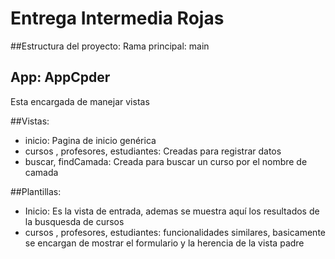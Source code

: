 # Entrega Intermedia Rojas

##Estructura del proyecto:
Rama principal: main
## App: AppCpder
Esta encargada de manejar vistas 

##Vistas: 
- inicio: Pagina de inicio genérica
- cursos , profesores, estudiantes: Creadas para registrar datos
- buscar, findCamada: Creada para buscar un curso por el nombre de camada

##Plantillas:
- Inicio: Es la vista de entrada, ademas se muestra aquí los resultados de la busquesda de cursos
-  cursos , profesores, estudiantes: funcionalidades similares, 
basicamente se encargan de mostrar el formulario y la herencia de la vista padre
